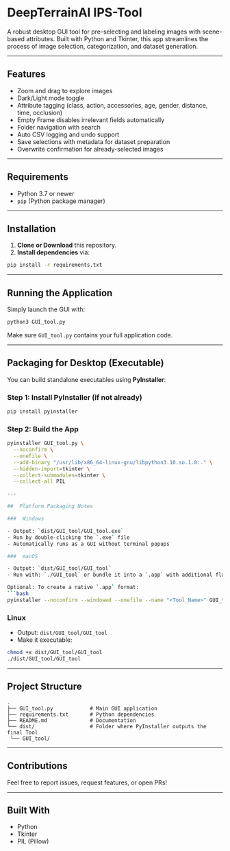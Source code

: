 #  DeepTerrainAI IPS-Tool

A robust desktop GUI tool for pre-selecting and labeling images with scene-based attributes. Built with Python and Tkinter, this app streamlines the process of image selection, categorization, and dataset generation.

---

##  Features

-  Zoom and drag to explore images
-  Dark/Light mode toggle
-  Attribute tagging (class, action, accessories, age, gender, distance, time, occlusion)
-  Empty Frame disables irrelevant fields automatically
-  Folder navigation with search
-  Auto CSV logging and undo support
-  Save selections with metadata for dataset preparation
-  Overwrite confirmation for already-selected images

---

## Requirements

- Python 3.7 or newer
- `pip` (Python package manager)

---

##  Installation

1. **Clone or Download** this repository.
2. **Install dependencies** via:

```bash
pip install -r requirements.txt
```

---

##  Running the Application

Simply launch the GUI with:

```bash
python3 GUI_tool.py
```

Make sure `GUI_tool.py` contains your full application code.

---

##  Packaging for Desktop (Executable)

You can build standalone executables using **PyInstaller**:

### Step 1: Install PyInstaller (if not already)

```bash
pip install pyinstaller
```

### Step 2: Build the App

```bash
pyinstaller GUI_tool.py \
  --noconfirm \
  --onefile \
  --add-binary "/usr/lib/x86_64-linux-gnu/libpython3.10.so.1.0:." \
  --hidden-import=tkinter \
  --collect-submodules=tkinter \
  --collect-all PIL

---

##  Platform Packaging Notes

###  Windows

- Output: `dist/GUI_tool/GUI_tool.exe`
- Run by double-clicking the `.exe` file
- Automatically runs as a GUI without terminal popups

###  macOS

- Output: `dist/GUI_tool/GUI_tool`
- Run with: `./GUI_tool` or bundle it into a `.app` with additional flags

Optional: To create a native `.app` format:
```bash
pyinstaller --noconfirm --windowed --onefile --name "<Tool_Name>" GUI_tool.py
```

###  Linux

- Output: `dist/GUI_tool/GUI_tool`
- Make it executable:
```bash
chmod +x dist/GUI_tool/GUI_tool
./dist/GUI_tool/GUI_tool
```

---

##  Project Structure

```
.
├── GUI_tool.py            # Main GUI application
├── requirements.txt       # Python dependencies
├── README.md              # Documentation
└── dist/                  # Folder where PyInstaller outputs the final Tool
 └── GUI_tool/             
```

---

##  Contributions

Feel free to report issues, request features, or open PRs!

---

## Built With

- Python 
- Tkinter 
- PIL (Pillow) 
